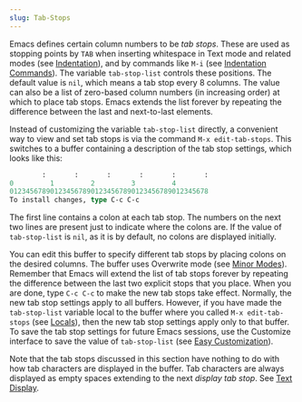 ```yaml
---
slug: Tab-Stops
---
```


Emacs defines certain column numbers to be *tab stops*. These are used as stopping points by `TAB` when inserting whitespace in Text mode and related modes (see [Indentation](Indentation)), and by commands like `M-i` (see [Indentation Commands](Indentation-Commands)). The variable `tab-stop-list` controls these positions. The default value is `nil`, which means a tab stop every 8 columns. The value can also be a list of zero-based column numbers (in increasing order) at which to place tab stops. Emacs extends the list forever by repeating the difference between the last and next-to-last elements.

Instead of customizing the variable `tab-stop-list` directly, a convenient way to view and set tab stops is via the command `M-x edit-tab-stops`. This switches to a buffer containing a description of the tab stop settings, which looks like this:

```lisp
        :       :       :       :       :       :
0         1         2         3         4
0123456789012345678901234567890123456789012345678
To install changes, type C-c C-c
```

The first line contains a colon at each tab stop. The numbers on the next two lines are present just to indicate where the colons are. If the value of `tab-stop-list` is `nil`, as it is by default, no colons are displayed initially.

You can edit this buffer to specify different tab stops by placing colons on the desired columns. The buffer uses Overwrite mode (see [Minor Modes](Minor-Modes)). Remember that Emacs will extend the list of tab stops forever by repeating the difference between the last two explicit stops that you place. When you are done, type `C-c C-c` to make the new tab stops take effect. Normally, the new tab stop settings apply to all buffers. However, if you have made the `tab-stop-list` variable local to the buffer where you called `M-x edit-tab-stops` (see [Locals](Locals)), then the new tab stop settings apply only to that buffer. To save the tab stop settings for future Emacs sessions, use the Customize interface to save the value of `tab-stop-list` (see [Easy Customization](Easy-Customization)).

Note that the tab stops discussed in this section have nothing to do with how tab characters are displayed in the buffer. Tab characters are always displayed as empty spaces extending to the next *display tab stop*. See [Text Display](Text-Display).

